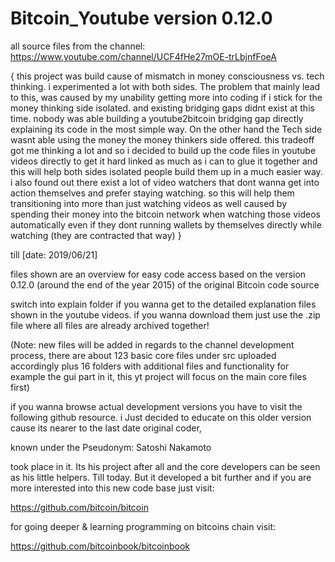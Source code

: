 # Bitcoin_Youtube version 0.12.0
all source files from the channel: https://www.youtube.com/channel/UCF4fHe27mOE-trLbjnfFoeA

{
this project was build cause of mismatch in money consciousness vs. tech thinking. i experimented a lot with both sides. 
The problem that mainly lead to this, was caused by my unability getting more into coding if i stick for the money thinking side isolated. and existing bridging gaps didnt exist at this time. nobody was able building a youtube2bitcoin bridging gap directly explaining its code in the most simple way. On the other hand the Tech side wasnt able using the money the money thinkers side offered. this tradeoff got me thinking a lot and so i decided to build up the code files in youtube videos directly to get it hard linked as much as i can to glue it together and this will help both sides isolated people build them up in a much easier way. i also found out there exist a lot of video watchers that dont wanna get into action themselves and prefer staying watching. so this will help them transitioning into more than just watching videos as well caused by spending their money into the bitcoin network when watching those videos automatically even if they dont running wallets by themselves directly while watching (they are contracted that way)
}

till [date: 2019/06/21]

files shown are an overview for easy code access based on the version 0.12.0 (around the end of the year 2015) of the original Bitcoin code source

switch into explain folder if you wanna get to the detailed explanation files shown in the youtube videos.
if you wanna download them just use the .zip file where all files are already archived together!

(Note: new files will be added in regards to the channel development process, there are about 123 basic core files under src uploaded accordingly plus 16 folders with additional files and functionality for example the gui part in it, this yt project will focus on the main core files first)

if you wanna browse actual development versions you have to visit the following github resource.
i Just decided to educate on this older version cause its nearer to the last date original coder,

known under the Pseudonym: Satoshi Nakamoto 

took place in it. Its his project after all and the core developers can be seen as his little helpers. Till today.
But it developed a bit further and if you are more interested into this new code base just visit:


https://github.com/bitcoin/bitcoin

for going deeper & learning programming on bitcoins chain visit:

https://github.com/bitcoinbook/bitcoinbook
